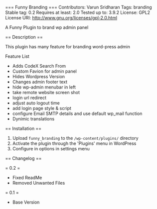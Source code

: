 === Funny Branding ===
Contributors: Varun Sridharan
Tags: branding
Stable tag: 0.2
Requires at least: 2.0
Tested up to: 3.9.2
License: GPL2
License URI: http://www.gnu.org/licenses/gpl-2.0.html

 A Funny Plugin to brand wp admin panel

== Description ==

This plugin has many feature for branding word-press admin

Feature List
* Adds CodeX Search From
* Custom Favion for admin panel
* Hides Wordpress Version
* Changes admin footer text
* hide wp-admin menubar in left
* take remote website screen shot
* login url redirect
* adjust auto logout time
* add login page style & script
* configure Email SMTP details  and use default wp_mail function
* Dynimic translations

== Installation ==

1. Upload `funny_branding` to the `/wp-content/plugins/` directory
2. Activate the plugin through the \'Plugins\' menu in WordPress
3. Configure in options in settings menu

== Changelog ==

= 0.2 =
* Fixed ReadMe
* Removed Unwanted Files

= 0.1 =
* Base Version
